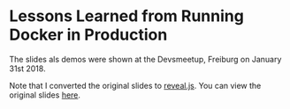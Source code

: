 # Lessons Learned from Running Docker in Production

The slides als demos were shown at the Devsmeetup, Freiburg on January 31st 2018.

Note that I converted the original slides to [reveal.js](https://revealjs.com/). You can view the original slides [here](https://www.slideshare.net/NicholasDille/lessons-learned-from-running-docker-in-production).